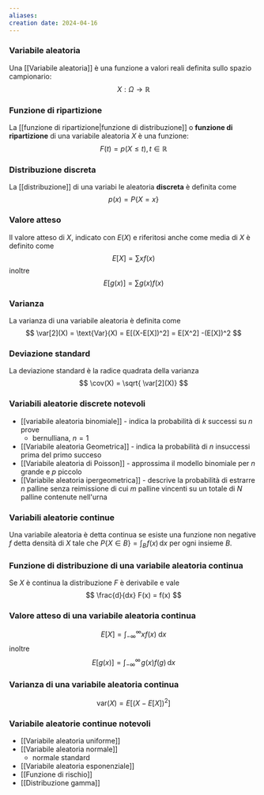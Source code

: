 ```yaml
---
aliases: 
creation date: 2024-04-16
---
```


### Variabile aleatoria
Una [[Variabile aleatoria]] è una funzione a valori reali definita sullo spazio campionario: $$X : \Omega \to \mathbb{R} $$

### Funzione di ripartizione
La [[funzione di ripartizione|funzione di distribuzione]] o **funzione di ripartizione** di una variabile aleatoria $X$ è una funzione: $$F(t) =p(X \leq t), t \in \mathbb{R}$$

### Distribuzione discreta
La [[distribuzione]] di una variabi le aleatoria **discreta** è definita come $$ p(x) = P\{ X = x \} $$ 

### Valore atteso
Il valore atteso di $X$, indicato con $E(X)$ e riferitosi anche come media di $X$ è definito come
$$ E[X] = \sum xf(x) $$
inoltre
$$ E[g(x)] = \sum g(x)f(x) $$


### Varianza
La varianza di una variabile aleatoria è definita come
$$ \var[2](X) = \text{Var}(X) = E[(X-E[X])^2] = E[X^2] -(E[X])^2 $$

### Deviazione standard
La deviazione standard è la radice quadrata della varianza
$$ \cov(X) = \sqrt{ \var[2](X)} $$


### Variabili aleatorie discrete notevoli
- [[variabile aleatoria binomiale]]  - indica la probabilità di $k$ successi su $n$ prove
	- bernulliana, $n = 1$
- [[Variabile aleatoria Geometrica]] - indica la probabilità di $n$ insuccessi prima del primo succeso
- [[Variabile aleatoria di Poisson]] - approssima il modello binomiale per $n$ grande e $p$ piccolo
- [[Variabile aleatoria ipergeometrica]] - descrive la probabilità di estrarre $n$ palline senza reimissione di cui $m$ palline vincenti su un totale di $N$ palline contenute nell'urna


### Variabili aleatorie continue
Una variabile aleatoria è detta continua se esiste una funzione non negative $f$ detta densità di $X$ tale che $P\{ X \in B \} = \int _{B} \!f(x) \, \mathrm{d}x$ per ogni insieme $B$.

### Funzione di distribuzione di una variabile aleatoria continua
Se $X$ è continua la distribuzione $F$ è derivabile e vale
$$ \frac{d}{dx} F(x) = f(x)  $$

### Valore atteso di una variabile aleatoria continua
$$ E[X] = \int_{-\infty}^{\infty} xf(x) \! \, \mathrm{d}x  $$
inoltre
$$ E[g(x)] = \int _{-\infty}^{\infty} \!g(x)f(g) \, \mathrm{d}x  $$

### Varianza di una variabile aleatoria continua
$$ \text{var}(X) = E[(X-E[X])^2] $$

### Variabile aleatorie continue notevoli
- [[Variabile aleatoria uniforme]]
- [[Variabile aleatoria normale]] 
	- normale standard
- [[Variabile aleatoria esponenziale]]
- [[Funzione di rischio]]
- [[Distribuzione gamma]]